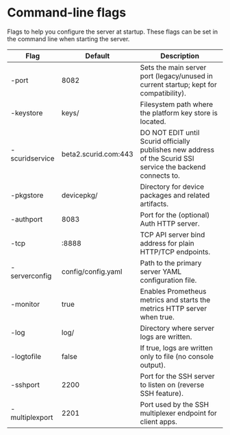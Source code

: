 # Command-line flags

Flags to help you configure the server at startup. These flags can be set in the command line when starting the server.

| Flag           | Default              | Description                                                                                                  |
|----------------|----------------------|--------------------------------------------------------------------------------------------------------------|
| -port          | 8082                 | Sets the main server port (legacy/unused in current startup; kept for compatibility).                        |
| -keystore      | keys/                | Filesystem path where the platform key store is located.                                                     |
| -scuridservice | beta2.scurid.com:443 | DO NOT EDIT until Scurid officially publishes new address of the Scurid SSI service the backend connects to. |
| -pkgstore      | devicepkg/           | Directory for device packages and related artifacts.                                                         |
| -authport      | 8083                 | Port for the (optional) Auth HTTP server.                                                                    |
| -tcp           | :8888                | TCP API server bind address for plain HTTP/TCP endpoints.                                                    |
| -serverconfig  | config/config.yaml   | Path to the primary server YAML configuration file.                                                          |
| -monitor       | true                 | Enables Prometheus metrics and starts the metrics HTTP server when true.                                     |
| -log           | log/                 | Directory where server logs are written.                                                                     |
| -logtofile     | false                | If true, logs are written only to file (no console output).                                                  |
| -sshport       | 2200                 | Port for the SSH server to listen on (reverse SSH feature).                                                  |
| -multiplexport | 2201                 | Port used by the SSH multiplexer endpoint for client apps.                                                   |
